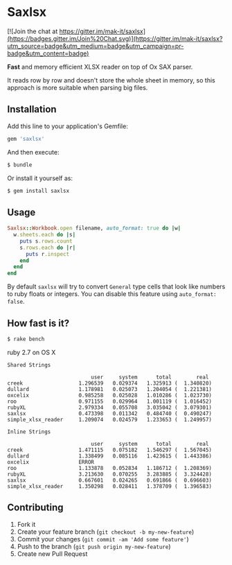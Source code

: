 # Saxlsx

[![Join the chat at https://gitter.im/mak-it/saxlsx](https://badges.gitter.im/Join%20Chat.svg)](https://gitter.im/mak-it/saxlsx?utm_source=badge&utm_medium=badge&utm_campaign=pr-badge&utm_content=badge)

**Fast** and memory efficient XLSX reader on top of Ox SAX parser.

It reads row by row and doesn't store the whole sheet in memory, so this
approach is more suitable when parsing big files.

## Installation

Add this line to your application's Gemfile:

```ruby
gem 'saxlsx'
```

And then execute:

```bash
$ bundle
```

Or install it yourself as:

```bash
$ gem install saxlsx
```

## Usage

```ruby
Saxlsx::Workbook.open filename, auto_format: true do |w|
  w.sheets.each do |s|
    puts s.rows.count
    s.rows.each do |r|
      puts r.inspect
    end
  end
end
```

By default `saxlsx` will try to convert `General` type cells that look like
numbers to ruby floats or integers. You can disable this feature
using `auto_format: false`.

## How fast is it?

```bash
$ rake bench
```

ruby 2.7 on OS X

```
Shared Strings

                           user     system      total        real
creek                  1.296539   0.029374   1.325913 (  1.340820)
dullard                1.178981   0.025073   1.204054 (  1.221381)
oxcelix                0.985258   0.025028   1.010286 (  1.023730)
roo                    0.971155   0.029964   1.001119 (  1.016452)
rubyXL                 2.979334   0.055708   3.035042 (  3.079301)
saxlsx                 0.473398   0.011342   0.484740 (  0.490247)
simple_xlsx_reader     1.209074   0.024579   1.233653 (  1.249957)

Inline Strings

                           user     system      total        real
creek                  1.471115   0.075182   1.546297 (  1.567045)
dullard                1.338499   0.085116   1.423615 (  1.443386)
oxcelix                ERROR
roo                    1.133878   0.052834   1.186712 (  1.208369)
rubyXL                 3.213630   0.070255   3.283885 (  3.324428)
saxlsx                 0.667601   0.024265   0.691866 (  0.696603)
simple_xlsx_reader     1.350298   0.028411   1.378709 (  1.396583)
```

## Contributing

1. Fork it
2. Create your feature branch (`git checkout -b my-new-feature`)
3. Commit your changes (`git commit -am 'Add some feature'`)
4. Push to the branch (`git push origin my-new-feature`)
5. Create new Pull Request
